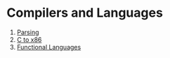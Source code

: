 # Compilers and Languages
1. [Parsing](notes/1-parsing.md)
2. [C to x86](notes/2-c-to-x86.md)
3. [Functional Languages](notes/3-functional.md)


